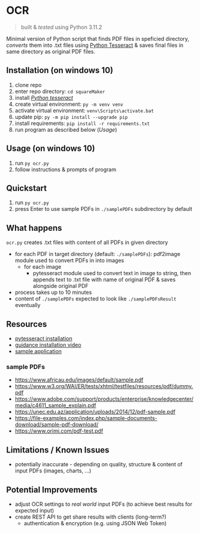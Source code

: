 # OCR
> built & *tested* using Python 3.11.2

Minimal version of Python script that finds PDF files in speficied directory, *converts* them into .txt files using [Python Tesseract](https://github.com/madmaze/pytesseract) & saves final files in same directory as original PDF files.

## Installation (on windows 10<!--; tested manually-->)
1. clone repo
2. enter repo directory: `cd squareMaker`
3. install [*Python tesseract*](https://github.com/madmaze/pytesseract#installation)
4. create virtual environment: `py -m venv venv`
5. activate virtual environment: `venv\Scripts\activate.bat`
6. update pip: `py -m pip install --upgrade pip`
7. install requirements: `pip install -r requirements.txt`
8. run program as described below (*Usage*)

## Usage (on windows 10<!--; tested manually-->)
1. run `py ocr.py`
2. follow instructions & prompts of program

## Quickstart
1. run `py ocr.py`
2. press Enter to use sample PDFs in `./samplePDFs` subdirectory by default

## What happens
`ocr.py` creates .txt files with content of all PDFs in given directory 
- for each PDF in target directory (default: `./samplePDFs`): pdf2image module used to convert PDFs in into images
  - for each image
    - pytesseract module used to convert text in image to string, then appends text to .txt file with name of original PDF & saves alongside original PDF
- process takes up to 10 minutes
- content of `./samplePDFs` expected to look like `./samplePDFsResult` eventually

## Resources
- [pytesseract installation](https://github.com/madmaze/pytesseract#installation)
- [guidance installation video](https://youtu.be/PY_N1XdFp4w?t=54)
- [sample application](https://stackoverflow.com/a/66996324)

### sample PDFs
- https://www.africau.edu/images/default/sample.pdf
- https://www.w3.org/WAI/ER/tests/xhtml/testfiles/resources/pdf/dummy.pdf
- https://www.adobe.com/support/products/enterprise/knowledgecenter/media/c4611_sample_explain.pdf
- https://unec.edu.az/application/uploads/2014/12/pdf-sample.pdf
- https://file-examples.com/index.php/sample-documents-download/sample-pdf-download/
- https://www.orimi.com/pdf-test.pdf

## Limitations / Known Issues
- potentially inaccurate - depending on quality, structure & content of input PDFs (images, charts, ...)

## Potential Improvements
- adjust OCR settings to *real world* input PDFs (to achieve best results for expected input)
- create REST API to get share results with clients (long-term?)
  - authentication & encryption (e.g. using JSON Web Token)